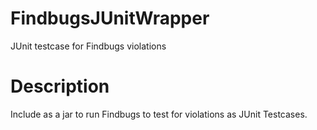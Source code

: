 FindbugsJUnitWrapper
====================

JUnit testcase for Findbugs violations

Description
====================
Include as a jar to run Findbugs to test for violations as JUnit Testcases.

